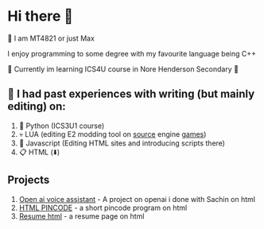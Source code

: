 # Hi there 👋

🧍 I am MT4821 or just Max

I enjoy programming to some degree with my favourite language being C++ 

📖 Currently im learning ICS4U course in Nore Henderson Secondary 🏫

## 🚩 I had past experiences with writing (but mainly editing) on:
1. 🐍 Python (ICS3U1 course)
2. 💀 LUA (editing E2 modding tool on [source](https://developer.valvesoftware.com/wiki/Valve_Hammer_Editor) engine [games](https://steamcommunity.com/workshop/filedetails/?id=160250458))
3. 🧊 Javascript (Editing HTML sites and introducing scripts there)
4. 📋 HTML (⬇️)


## Projects
1. [Open ai voice assistant](https://github.com/MT4821/openai-html) - A project on openai i done with Sachin on html
2. [HTML PINCODE](https://github.com/MT4821/hmtl-pincode) - a short pincode program on html
3. [Resume html](https://github.com/MT4821/resume) - a resume page on html

